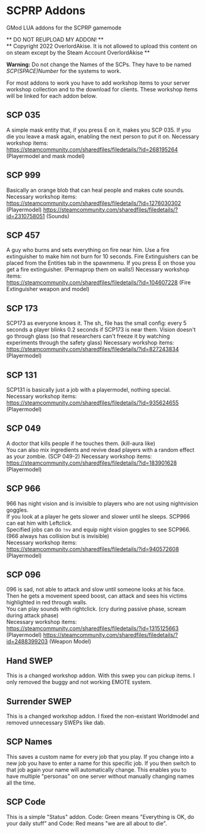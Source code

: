 # SCPRP Addons
GMod LUA addons for the SCPRP gamemode

** DO NOT REUPLOAD MY ADDON! **  
** Copyright 2022 OverlordAkise. It is not allowed to upload this content on on steam except by the Steam Account OverlordAkise **

**Warning:** Do not change the Names of the SCPs. They have to be named _SCP(SPACE)Number_ for the systems to work.  

For most addons to work you have to add workshop items to your server workshop collection and to the download for clients. These workshop items will be linked for each addon below.  

## SCP 035
A simple mask entity that, if you press E on it, makes you SCP 035. If you die you leave a mask again, enabling the next person to put it on.
Necessary workshop items:  
https://steamcommunity.com/sharedfiles/filedetails/?id=268195264 (Playermodel and mask model)

## SCP 999
Basically an orange blob that can heal people and makes cute sounds.
Necessary workshop items:  
https://steamcommunity.com/sharedfiles/filedetails/?id=1276030302 (Playermodel)
https://steamcommunity.com/sharedfiles/filedetails/?id=2310758051 (Sounds)

## SCP 457
A guy who burns and sets everything on fire near him. Use a fire extinguisher to make him not burn for 10 seconds. Fire Extinguishers can be placed from the Entities tab in the spawnmenu. If you press E on those you get a fire extinguisher. (Permaprop them on walls!)
Necessary workshop items:  
https://steamcommunity.com/sharedfiles/filedetails/?id=104607228 (Fire Extinguisher weapon and model)

## SCP 173
SCP173 as everyone knows it. The sh_ file has the small config: every 5 seconds a player blinks 0.2 seconds if SCP173 is near them. Vision doesn't go through glass (so that researchers can't freeze it by watching experiments through the safety glass)
Necessary workshop items:  
https://steamcommunity.com/sharedfiles/filedetails/?id=827243834 (Playermodel)

## SCP 131
SCP131 is basically just a job with a playermodel, nothing special.  
Necessary workshop items:
https://steamcommunity.com/sharedfiles/filedetails/?id=935624655 (Playermodel)


## SCP 049
A doctor that kills people if he touches them. (kill-aura like)  
You can also mix ingredients and revive dead players with a random effect as your zombie. (SCP 049-2)
Necessary workshop items:
https://steamcommunity.com/sharedfiles/filedetails/?id=183901628 (Playermodel)

## SCP 966
966 has night vision and is invisible to players who are not using nightvision goggles.  
If you look at a player he gets slower and slower until he sleeps. SCP966 can eat him with Leftclick.  
Specified jobs can do `!nv` and equip night vision goggles to see SCP966. (966 always has collision but is invisible)  
Necessary workshop items:
https://steamcommunity.com/sharedfiles/filedetails/?id=940572608 (Playermodel)

## SCP 096
096 is sad, not able to attack and slow until someone looks at his face.  
Then he gets a movement speed boost, can attack and sees his victims highlighted in red through walls.  
You can play sounds with rightclick. (cry during passive phase, scream during attack phase)  
Necessary workshop items:
https://steamcommunity.com/sharedfiles/filedetails/?id=1315125663 (Playermodel)
https://steamcommunity.com/sharedfiles/filedetails/?id=2488399203 (Weapon Model)

## Hand SWEP
This is a changed workshop addon. With this swep you can pickup items. I only removed the buggy and not working EMOTE system.  

## Surrender SWEP
This is a changed workshop addon. I fixed the non-existant Worldmodel and removed unnecessary SWEPs like dab.  

## SCP Names
This saves a custom name for every job that you play. If you change into a new job you have to enter a name for this specific job. If you then switch to that job again your name will automatically change. This enables you to have multiple "personas" on one server without manually changing names all the time.  

## SCP Code
This is a simple "Status" addon. Code: Green means "Everything is OK, do your daily stuff" and Code: Red means "we are all about to die".  
  
